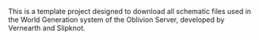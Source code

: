 This is a template project designed to download all schematic files used in the World Generation system of the Oblivion Server, developed by Vernearth and Slipknot.
